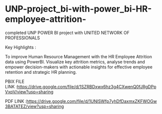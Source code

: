 # UNP-project_bi-with-power_bi-HR-employee-attrition-
completed UNP POWER BI project with UNITED NETWORK OF PROFESSIONALS

Key Highlights :

To improve Human Resource Management with the HR Employee Attrition data using PowerBI. Visualize key attrition metrics, analyse trends and empower decision-makers with actionable insights for effective employee retention and strategic HR planning.


PBIX FILE LINK :https://drive.google.com/file/d/1SZRBDxwx6hz3g4CXwenQ0fJRgDPpVxpV/view?usp=sharing

PDF LINK :https://drive.google.com/file/d/1UNlSWfp7yhDfDaxmxZKFWOGw3BATATEZ/view?usp=sharing
